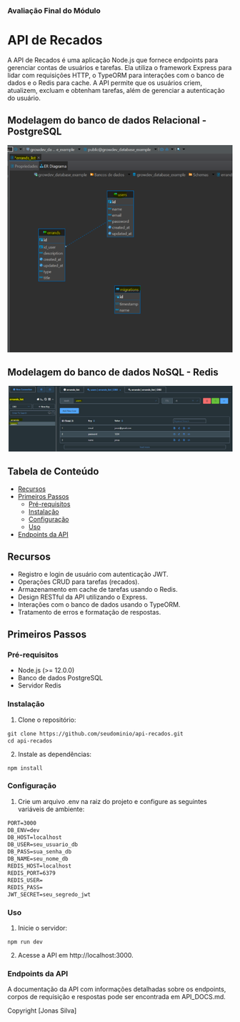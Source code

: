 ### Avaliação Final do Módulo

# API de Recados

A API de Recados é uma aplicação Node.js que fornece endpoints para gerenciar contas de usuários e tarefas. Ela utiliza o framework Express para lidar com requisições HTTP, o TypeORM para interações com o banco de dados e o Redis para cache. A API permite que os usuários criem, atualizem, excluam e obtenham tarefas, além de gerenciar a autenticação do usuário.

## Modelagem do banco de dados Relacional - PostgreSQL

<img src="demo-bd/postgreSQL.png">

## Modelagem do banco de dados NoSQL - Redis

<img src="demo-bd/redis.png">

## Tabela de Conteúdo

- [Recursos](#recursos)
- [Primeiros Passos](#primeiros-passos)
  - [Pré-requisitos](#pré-requisitos)
  - [Instalação](#instalação)
  - [Configuração](#configuração)
  - [Uso](#uso)
- [Endpoints da API](#endpoints-da-api)

## Recursos

- Registro e login de usuário com autenticação JWT.
- Operações CRUD para tarefas (recados).
- Armazenamento em cache de tarefas usando o Redis.
- Design RESTful da API utilizando o Express.
- Interações com o banco de dados usando o TypeORM.
- Tratamento de erros e formatação de respostas.

## Primeiros Passos

### Pré-requisitos

- Node.js (>= 12.0.0)
- Banco de dados PostgreSQL
- Servidor Redis

### Instalação

1. Clone o repositório:

``````
git clone https://github.com/seudominio/api-recados.git
cd api-recados
``````

2. Instale as dependências:

``````
npm install
``````

### Configuração

1. Crie um arquivo .env na raiz do projeto e configure as seguintes variáveis de ambiente:

``````
PORT=3000
DB_ENV=dev
DB_HOST=localhost
DB_USER=seu_usuario_db
DB_PASS=sua_senha_db
DB_NAME=seu_nome_db
REDIS_HOST=localhost
REDIS_PORT=6379
REDIS_USER=
REDIS_PASS=
JWT_SECRET=seu_segredo_jwt
``````

### Uso

1. Inicie o servidor:

``````
npm run dev
``````

2. Acesse a API em http://localhost:3000.

### Endpoints da API

A documentação da API com informações detalhadas sobre os endpoints, corpos de requisição e respostas pode ser encontrada em API_DOCS.md.


Copyright [Jonas Silva]